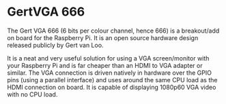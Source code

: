 <!--
---
name: GertVGA 666
class: board
type: other
formfactor: Custom
manufacturer: Pi Supply
description: The Gert VGA 666 is a breakout/add on board for the Raspberry Pi for using a VGA monitor.
url: https://www.kickstarter.com/projects/pisupply/gert-vga-666-kit-hardware-vga-for-raspberry-pi
github: https://github.com/PiSupply/Gert-VGA-666
schematic: https://github.com/fenlogic/vga666/blob/master/documents/vga_manual.pdf
buy: https://www.pi-supply.com/product/gert-vga-666-hardware-vga-raspberry-pi/
image: 'gertvga-666.png'
pincount: 40
eeprom: no
power:
  '1':
  '2':
ground:
  '6':
  '9':
  '14':
  '20':
  '25':
  '30':
  '34':
  '39':
pin:
  '3':
    name: V-SYNC
  '5':
    name: H-SYNC
  '7':
    name: Blue 2
  '8':
    name: Green 6
  '10':
    name: Green 7
  '11':
    name: Red 3
  '12':
    name: Red 4
  '19':
    name: Green 2
  '21':
    name: Blue 7
  '23':
    name: Green 3
  '24':
    name: Blue 6
  '26':
    name: Blue 5
  '29':
    name: Blue 3
  '31':
    name: Blue 4
  '32':
    name: Green 4
  '33':
    name: Green 5
  '35':
    name: Red 5
  '36':
    name: Red 2
  '38':
    name: Red 6
  '40':
    name: Red 7
-->
# GertVGA 666

The Gert VGA 666 (6 bits per colour channel, hence 666) is a breakout/add on board for the Raspberry Pi. It is an open source hardware design released publicly by Gert van Loo.

It is a neat and very useful solution for using a VGA screen/monitor with your Raspberry Pi and is far cheaper than an HDMI to VGA adapter or similar. The VGA connection is driven natively in hardware over the GPIO pins (using a parallel interface) and uses around the same CPU load as the HDMI connection on board. It is capable of displaying 1080p60 VGA video with no CPU load.
